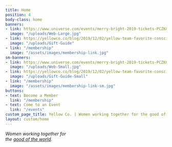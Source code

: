 ```yaml
---
title: Home
position: 4
body-class: home
banners:
- link: https://www.universe.com/events/merry-bright-2019-tickets-PCZKGT/
  image: "/uploads/Web-Large.jpg"
- link: https://yellowco.co/blog/2019/12/02/yellow-team-favorite-conscious-gifts-give-holiday-season-discounts/
  image: "/uploads/Gift-Guide"
- link: "/membership"
  image: "/assets/images/membership-link.jpg"
sm-banners:
- link: https://www.universe.com/events/merry-bright-2019-tickets-PCZKGT/
  image: "/uploads/Web-Small.jpg"
- link: https://yellowco.co/blog/2019/12/02/yellow-team-favorite-conscious-gifts-give-holiday-season-discounts/
  image: "/uploads/Gift-Guide-Small"
- link: "/membership"
  image: "/assets/images/membership-link-sm.jpg"
buttons:
- text: Become a Member
  link: "/membership"
- text: Come to an Event
  link: "/events"
custom_page_title: Yellow Co. | Women working together for the good of the world.
layout: custom/home
---
```


<em>Women working together for <br class="hidden-xs-down"> the <u>good of the world</u>.</em>
